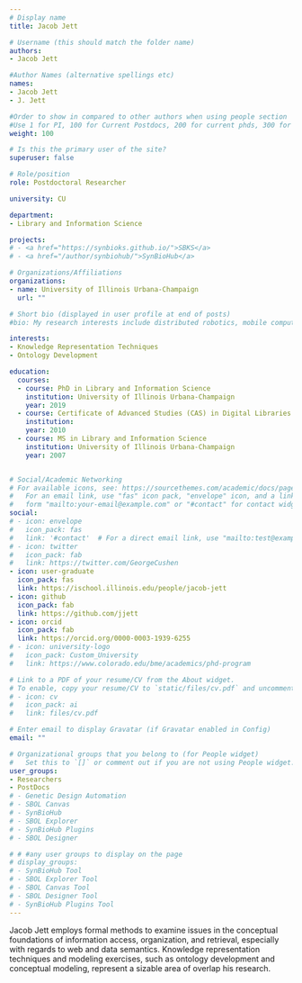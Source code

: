 ```yaml
---
# Display name
title: Jacob Jett

# Username (this should match the folder name)
authors:
- Jacob Jett

#Author Names (alternative spellings etc)
names:
- Jacob Jett
- J. Jett

#Order to show in compared to other authors when using people section
#Use 1 for PI, 100 for Current Postdocs, 200 for current phds, 300 for current masters, 400 for current undergrads, 800 for alum postdocs, 810 for alum phds, 820 for alum masters, and 830 for alum undergrads, 900 for tools, 1000 for projects, 900 for tools, 1000 for projects
weight: 100

# Is this the primary user of the site?
superuser: false

# Role/position
role: Postdoctoral Researcher

university: CU

department:
- Library and Information Science

projects:
# - <a href="https://synbioks.github.io/">SBKS</a>
# - <a href="/author/synbiohub/">SynBioHub</a>

# Organizations/Affiliations
organizations:
- name: University of Illinois Urbana-Champaign
  url: ""

# Short bio (displayed in user profile at end of posts)
#bio: My research interests include distributed robotics, mobile computing and programmable matter.

interests:
- Knowledge Representation Techniques
- Ontology Development

education:
  courses:
  - course: PhD in Library and Information Science
    institution: University of Illinois Urbana-Champaign
    year: 2019
  - course: Certificate of Advanced Studies (CAS) in Digital Libraries
    institution:
    year: 2010
  - course: MS in Library and Information Science
    institution: University of Illinois Urbana-Champaign
    year: 2007


# Social/Academic Networking
# For available icons, see: https://sourcethemes.com/academic/docs/page-builder/#icons
#   For an email link, use "fas" icon pack, "envelope" icon, and a link in the
#   form "mailto:your-email@example.com" or "#contact" for contact widget.
social:
# - icon: envelope
#   icon_pack: fas
#   link: '#contact'  # For a direct email link, use "mailto:test@example.org".
# - icon: twitter
#   icon_pack: fab
#   link: https://twitter.com/GeorgeCushen
- icon: user-graduate
  icon_pack: fas
  link: https://ischool.illinois.edu/people/jacob-jett
- icon: github
  icon_pack: fab
  link: https://github.com/jjett
- icon: orcid
  icon_pack: fab
  link: https://orcid.org/0000-0003-1939-6255
# - icon: university-logo
#   icon_pack: Custom_University
#   link: https://www.colorado.edu/bme/academics/phd-program

# Link to a PDF of your resume/CV from the About widget.
# To enable, copy your resume/CV to `static/files/cv.pdf` and uncomment the lines below.
# - icon: cv
#   icon_pack: ai
#   link: files/cv.pdf

# Enter email to display Gravatar (if Gravatar enabled in Config)
email: ""

# Organizational groups that you belong to (for People widget)
#   Set this to `[]` or comment out if you are not using People widget.
user_groups:
- Researchers
- PostDocs
# - Genetic Design Automation
# - SBOL Canvas
# - SynBioHub
# - SBOL Explorer
# - SynBioHub Plugins
# - SBOL Designer

# # #any user groups to display on the page
# display_groups:
# - SynBioHub Tool
# - SBOL Explorer Tool
# - SBOL Canvas Tool
# - SBOL Designer Tool
# - SynBioHub Plugins Tool
---
```


Jacob Jett employs formal methods to examine issues in the conceptual foundations of information access, organization, and retrieval, especially with regards to web and data semantics. Knowledge representation techniques and modeling exercises, such as ontology development and conceptual modeling, represent a sizable area of overlap his research.